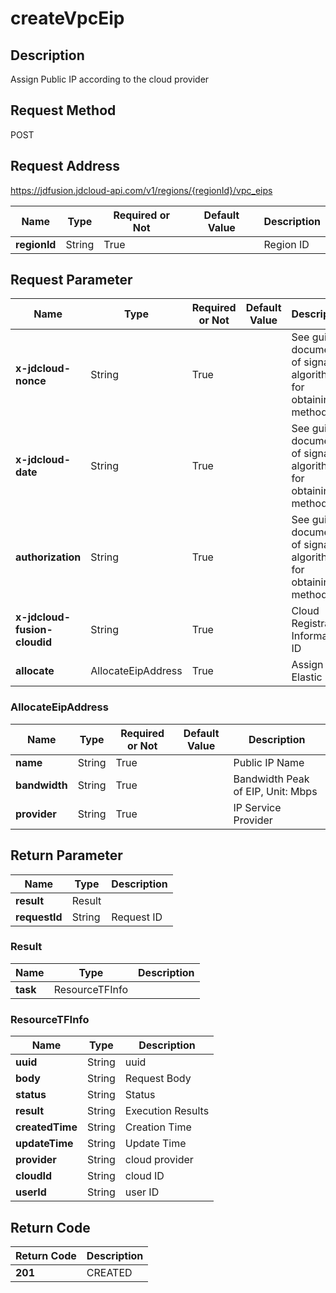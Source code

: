 # createVpcEip


## Description
Assign Public IP according to the cloud provider

## Request Method
POST

## Request Address
https://jdfusion.jdcloud-api.com/v1/regions/{regionId}/vpc_eips

|Name|Type|Required or Not|Default Value|Description|
|---|---|---|---|---|
|**regionId**|String|True| |Region ID|

## Request Parameter
|Name|Type|Required or Not|Default Value|Description|
|---|---|---|---|---|
|**x-jdcloud-nonce**|String|True| |See guide document of signature algorithm for obtaining method|
|**x-jdcloud-date**|String|True| |See guide document of signature algorithm for obtaining method|
|**authorization**|String|True| |See guide document of signature algorithm for obtaining method|
|**x-jdcloud-fusion-cloudid**|String|True| |Cloud Registration Information ID|
|**allocate**|AllocateEipAddress|True| |Assign Elastic ip|

### AllocateEipAddress
|Name|Type|Required or Not|Default Value|Description|
|---|---|---|---|---|
|**name**|String|True| |Public IP Name|
|**bandwidth**|String|True| |Bandwidth Peak of EIP, Unit: Mbps|
|**provider**|String|True| |IP Service Provider|

## Return Parameter
|Name|Type|Description|
|---|---|---|
|**result**|Result| |
|**requestId**|String|Request ID|

### Result
|Name|Type|Description|
|---|---|---|
|**task**|ResourceTFInfo| |
### ResourceTFInfo
|Name|Type|Description|
|---|---|---|
|**uuid**|String|uuid|
|**body**|String|Request Body|
|**status**|String|Status|
|**result**|String|Execution Results|
|**createdTime**|String|Creation Time|
|**updateTime**|String|Update Time|
|**provider**|String|cloud provider|
|**cloudId**|String|cloud ID|
|**userId**|String|user ID|

## Return Code
|Return Code|Description|
|---|---|
|**201**|CREATED|
